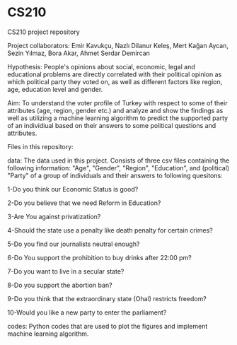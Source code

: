 # CS210
CS210 project repository

Project collaborators: Emir Kavukçu, Nazlı Dilanur Keleş, Mert Kağan Aycan, Sezin Yılmaz, Bora Akar, Ahmet Serdar Demircan

Hypothesis: People's opinions about social, economic, legal and educational problems are directly correlated with their political opinion as which political party they voted on, as well as different factors like region, age, education level and gender.

Aim: To understand the voter profile of Turkey with respect to some of their attributes (age, region, gender etc.) and analyze and show the findings as well as utilizing a machine learning algorithm to predict the supported party of an individiual based on their answers to some political questions and attributes.

Files in this repository:



data: The data used in this project. Consists of three csv files containing the following information: "Age", "Gender", "Region", "Education", and (political) "Party" of a group of individuals
and their answers to following quesitons:


1-Do you think our Economic Status is good?

2-Do you believe that we need Reform in Education?

3-Are You against privatization?

4-Should the state use a penalty like death penalty for certain crimes?

5-Do you find our journalists neutral enough?

6-Do You support the prohibition to buy drinks after 22:00 pm?

7-Do you want to live in a secular state?

8-Do you support the abortion ban?

9-Do you think that the extraordinary state (Ohal) restricts freedom?

10-Would you like a new party to enter the parliament?


codes: Python codes that are used to plot the figures and implement machine learning algorithm.
